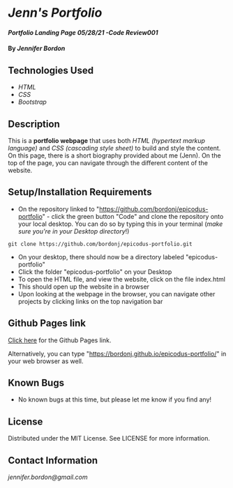 # _Jenn's Portfolio_

#### _Portfolio Landing Page 05/28/21 -Code Review001_

#### By _**Jennifer Bordon**_

## Technologies Used

* _HTML_
* _CSS_ 
* _Bootstrap_


## Description

This is a **portfolio webpage** that uses both _HTML (hypertext markup language)_ and _CSS (cascading style sheet)_ to build and style the content. On this page, there is a short biography provided about me (Jenn). On the top of the page, you can navigate through the different content of the website.

## Setup/Installation Requirements

* On the repository linked to "https://github.com/bordonj/epicodus-portfolio" - click the green button "Code" and clone the repository onto your local desktop. You can do so by typing this in your terminal (_make sure you're in your Desktop directory_!)
```
git clone https://github.com/bordonj/epicodus-portfolio.git
```
* On your desktop, there should now be a directory labeled "epicodus-portfolio"
* Click the folder "epicodus-portfolio" on your Desktop
* To open the HTML file, and view the website, click on the file index.html
* This should open up the website in a browser
* Upon looking at the webpage in the browser, you can navigate other projects by clicking links on the top navigation bar

## Github Pages link

[Click here](https://bordonj.github.io/epicodus-portfolio/) for the Github Pages link. 

Alternatively, you can type "https://bordonj.github.io/epicodus-portfolio/" in your web browser as well.

## Known Bugs

* No known bugs at this time, but please let me know if you find any!

## License

Distributed under the MIT License. See LICENSE for more information.

## Contact Information

_jennifer.bordon@gmail.com_
